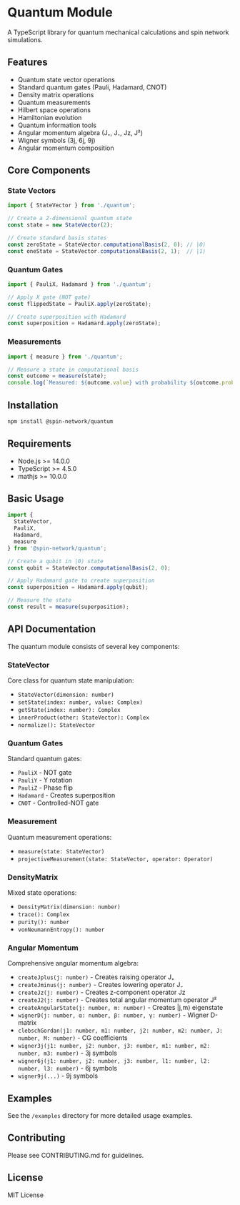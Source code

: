 # Quantum Module

A TypeScript library for quantum mechanical calculations and spin network simulations.

## Features

- Quantum state vector operations
- Standard quantum gates (Pauli, Hadamard, CNOT)
- Density matrix operations
- Quantum measurements
- Hilbert space operations
- Hamiltonian evolution
- Quantum information tools
- Angular momentum algebra (J₊, J₋, Jz, J²)
- Wigner symbols (3j, 6j, 9j)
- Angular momentum composition

## Core Components

### State Vectors
```typescript
import { StateVector } from './quantum';

// Create a 2-dimensional quantum state
const state = new StateVector(2);

// Create standard basis states
const zeroState = StateVector.computationalBasis(2, 0); // |0⟩
const oneState = StateVector.computationalBasis(2, 1);  // |1⟩
```

### Quantum Gates
```typescript
import { PauliX, Hadamard } from './quantum';

// Apply X gate (NOT gate)
const flippedState = PauliX.apply(zeroState);

// Create superposition with Hadamard
const superposition = Hadamard.apply(zeroState);
```

### Measurements
```typescript
import { measure } from './quantum';

// Measure a state in computational basis
const outcome = measure(state);
console.log(`Measured: ${outcome.value} with probability ${outcome.probability}`);
```

## Installation

```bash
npm install @spin-network/quantum
```

## Requirements

- Node.js >= 14.0.0
- TypeScript >= 4.5.0
- mathjs >= 10.0.0

## Basic Usage

```typescript
import { 
  StateVector,
  PauliX,
  Hadamard,
  measure
} from '@spin-network/quantum';

// Create a qubit in |0⟩ state
const qubit = StateVector.computationalBasis(2, 0);

// Apply Hadamard gate to create superposition
const superposition = Hadamard.apply(qubit);

// Measure the state
const result = measure(superposition);
```

## API Documentation

The quantum module consists of several key components:

### StateVector
Core class for quantum state manipulation:
- `StateVector(dimension: number)`
- `setState(index: number, value: Complex)`
- `getState(index: number): Complex`
- `innerProduct(other: StateVector): Complex`
- `normalize(): StateVector`

### Quantum Gates
Standard quantum gates:
- `PauliX` - NOT gate
- `PauliY` - Y rotation
- `PauliZ` - Phase flip
- `Hadamard` - Creates superposition
- `CNOT` - Controlled-NOT gate

### Measurement
Quantum measurement operations:
- `measure(state: StateVector)`
- `projectiveMeasurement(state: StateVector, operator: Operator)`

### DensityMatrix
Mixed state operations:
- `DensityMatrix(dimension: number)`
- `trace(): Complex`
- `purity(): number`
- `vonNeumannEntropy(): number`

### Angular Momentum
Comprehensive angular momentum algebra:
- `createJplus(j: number)` - Creates raising operator J₊
- `createJminus(j: number)` - Creates lowering operator J₋
- `createJz(j: number)` - Creates z-component operator Jz
- `createJ2(j: number)` - Creates total angular momentum operator J²
- `createAngularState(j: number, m: number)` - Creates |j,m⟩ eigenstate
- `wignerD(j: number, α: number, β: number, γ: number)` - Wigner D-matrix
- `clebschGordan(j1: number, m1: number, j2: number, m2: number, J: number, M: number)` - CG coefficients
- `wigner3j(j1: number, j2: number, j3: number, m1: number, m2: number, m3: number)` - 3j symbols
- `wigner6j(j1: number, j2: number, j3: number, l1: number, l2: number, l3: number)` - 6j symbols
- `wigner9j(...)` - 9j symbols

## Examples

See the `/examples` directory for more detailed usage examples.

## Contributing

Please see CONTRIBUTING.md for guidelines.

## License

MIT License